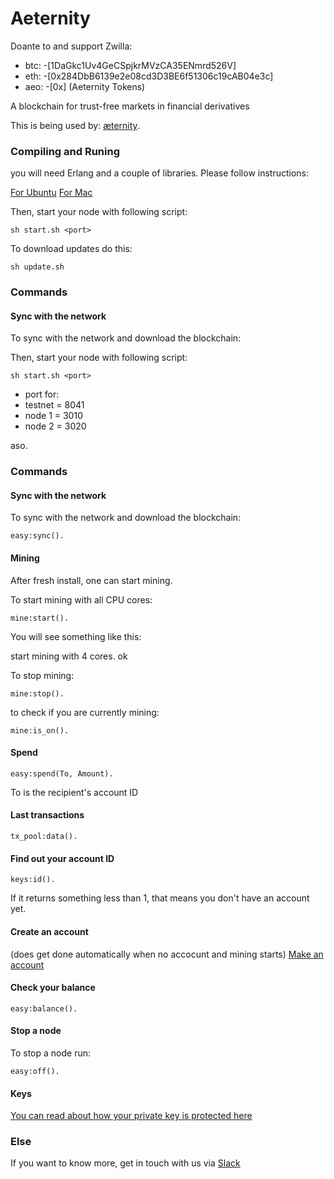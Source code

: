 Aeternity
==========

  Doante to and support Zwilla:
  * btc: -[1DaGkc1Uv4GeCSpjkrMVzCA35ENmrd526V]
  * eth: -[0x284DbB6139e2e08cd3D3BE6f51306c19cAB04e3c]
  * aeo: -[0x] (Aeternity Tokens)
  
A blockchain for trust-free markets in financial derivatives

This is being used by: [æternity](https://aeternity.com).

### Compiling and Runing
you will need Erlang and a couple of libraries. Please follow instructions:

[For Ubuntu](docs/compile_ubuntu.md)
[For Mac](docs/compile_mac.md)

Then, start your node with following script:
```
sh start.sh <port>
```

To download updates do this:
```
sh update.sh
```

### Commands

#### Sync with the network
To sync with the network and download the blockchain: 

Then, start your node with following script:
```
sh start.sh <port>
```
- port for:
- testnet = 8041
- node 1  = 3010
- node 2  = 3020

aso.

### Commands

#### Sync with the network
To sync with the network and download the blockchain: 
```
easy:sync().
```

#### Mining
After fresh install, one can start mining.

To start mining with all CPU cores: 
```
mine:start().
```
You will see something like this:

start mining with 4 cores.
ok

To stop mining:
```
mine:stop().
```
to check if you are currently mining:
```
mine:is_on().
```

#### Spend
```
easy:spend(To, Amount).
```
To is the recipient's account ID

#### Last transactions
```
tx_pool:data().
```

#### Find out your account ID
```
keys:id().
```
If it returns something less than 1, that means you don't have an account yet.

#### Create an account
(does get done automatically when no accocunt and mining starts)
[Make an account](docs/new_account.md)

#### Check your balance
```
easy:balance().
```

#### Stop a node
To stop a node run:
```
easy:off().
```

#### Keys
[You can read about how your private key is protected here](docs/keys.md)


### Else
If you want to know more, get in touch with us via [Slack](http://slack.aeternity.com)

